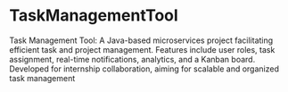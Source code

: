 # TaskManagementTool
Task Management Tool: A Java-based microservices project facilitating efficient task and project management. Features include user roles, task assignment, real-time notifications, analytics, and a Kanban board. Developed for internship collaboration, aiming for scalable and organized task management

